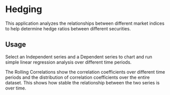 # Hedging

This application analyzes the relationships between different market indices 
to help determine hedge ratios between different securities.

## Usage
Select an Independent series and a Dependent series to chart and run simple
linear regression analysis over different time periods.

The Rolling Correlations show the correlation coefficients over different time 
periods and the distribution of correlation coefficients over the entire dataset.
This shows how stable the relationship between the two series is over time.